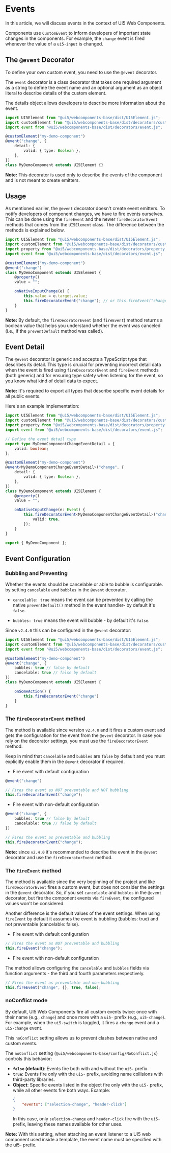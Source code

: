 # Events

In this article, we will discuss events in the context of UI5 Web Components.

Components use `CustomEvent` to inform developers of important state changes in the components. For example, the `change` event is fired whenever the value of a `ui5-input` is changed.

## The `@event` Decorator

To define your own custom event, you need to use the `@event` decorator.

The `event` decorator is a class decorator that takes one required argument as a string to define the event name and an optional argument as an object literal to describe details of the custom element.

The details object allows developers to describe more information about the event.

```ts
import UI5Element from "@ui5/webcomponents-base/dist/UI5Element.js";
import customElement from "@ui5/webcomponents-base/dist/decorators/customElement.js";
import event from "@ui5/webcomponents-base/dist/decorators/event.js";

@customElement("my-demo-component")
@event("change", {
	detail: {
		valid: { type: Boolean },
	},
})
class MyDemoComponent extends UI5Element {}
```

**Note:** This decorator is used only to describe the events of the component and is not meant to create emitters.

## Usage

As mentioned earlier, the `@event` decorator doesn't create event emitters. To notify developers of component changes, we have to fire events ourselves. This can be done using the `fireEvent` and the newer `fireDecoratorEvent` methods that comes from the `UI5Element` class. The difference between the methods is explained below.

```ts
import UI5Element from "@ui5/webcomponents-base/dist/UI5Element.js";
import customElement from "@ui5/webcomponents-base/dist/decorators/customElement.js";
import property from "@ui5/webcomponents-base/dist/decorators/property.js";
import event from "@ui5/webcomponents-base/dist/decorators/event.js";

@customElement("my-demo-component")
@event("change")
class MyDemoComponent extends UI5Element {
    @property()
    value = "";

    onNativeInputChange(e) {
        this.value = e.target.value;
        this.fireDecoratorEvent("change"); // or this.fireEvent("change");
    }
}
```

**Note:** By default, the `fireDecoratorEvent` (and `fireEvent`) method returns a boolean value that helps you understand whether the event was canceled (i.e., if the `preventDefault` method was called).

## Event Detail

The `@event` decorator is generic and accepts a TypeScript type that describes its detail. This type is crucial for preventing incorrect detail data when the event is fired using `fireDecoratorEvent` and `fireEvent` methods (both generic) and for ensuring type safety when listening for the event, so you know what kind of detail data to expect.

**Note:** It's required to export all types that describe specific event details for all public events.

Here's an example implementation:

```typescript
import UI5Element from "@ui5/webcomponents-base/dist/UI5Element.js";
import customElement from "@ui5/webcomponents-base/dist/decorators/customElement.js";
import property from "@ui5/webcomponents-base/dist/decorators/property.js";
import event from "@ui5/webcomponents-base/dist/decorators/event.js";

// Define the event detail type
export type MyDemoComponentChangeEventDetail = {
    valid: boolean;
};

@customElement("my-demo-component")
@event<MyDemoComponentChangeEventDetail>("change", {
    detail: {
        valid: { type: Boolean },
    },
})
class MyDemoComponent extends UI5Element {
    @property()
    value = "";

    onNativeInputChange(e: Event) {
        this.fireDecoratorEvent<MyDemoComponentChangeEventDetail>("change", {
            valid: true,
        });
    }
}

export { MyDemoComponent };
```

## Event Configuration

### Bubbling and Preventing

Whether the events should be cancelable or able to bubble is configurable.
by setting `cancelable` and `bubbles` in the `@event` decorator.

- `cancelable: true` means the event can be prevented by calling the native `preventDefault()` method in the event handler- by default it's `false`.

- `bubbles: true` means the event will bubble - by default it's `false`.

Since `v2.4.0` this can be configured in the `@event` decorator:

```ts
import UI5Element from "@ui5/webcomponents-base/dist/UI5Element.js";
import customElement from "@ui5/webcomponents-base/dist/decorators/customElement.js";
import event from "@ui5/webcomponents-base/dist/decorators/event.js";

@customElement("my-demo-component")
@event("change", {
    bubbles: true // false by default
    cancelable: true // false by default
})
class MyDemoComponent extends UI5Element {

    onSomeAction() {
        this.fireDecoratorEvent("change")
    }
}
```

### The `fireDecoratorEvent` method

The method is available since version `v2.4.0` and it fires a custom event and gets the configuration for the event from the `@event` decorator. In case you rely on the decorator settings, you must use the `fireDecoratorEvent` method.

Keep in mind that `cancelable` and `bubbles` are `false` by default and you must explicitly enable them in the `@event` decorator if required.

- Fire event with default configuration

```ts
@event("change")
```

```ts
// Fires the event as NOT preventable and NOT bubbling
this.fireDecoratorEvent("change");
```

- Fire event with non-default configuration

```ts
@event("change", {
    bubbles: true // false by default
    cancelable: true // false by default
})
```

```ts
// Fires the event as preventable and bubbling
this.fireDecoratorEvent("change");
```

**Note:** since `v2.4.0` it's recommended to describe the event in the `@event` decorator and use the `fireDecoratorEvent` method. 

### The `fireEvent` method

The method is available since the very beginning of the project and like `fireDecoratorEvent` fires a custom event, but does not consider the settings in the `@event` decorator. So, if you set `cancelable` and `bubbles` in the `@event` decorator, but fire the component events via `fireEvent`, the configured values won't be considered.

Another difference is the default values of the event settings. When using `fireEvent` by default it assumes the event is bubbling (bubbles: true) and not preventable (cancelable: false).

- Fire event with default configuration

```ts
// Fires the event as NOT preventable and bubbling
this.fireEvent("change");
```

- Fire event with non-default configuration

The method allows configuring the `cancelable` and `bubbles` fields via function arguments - the third and fourth parameters respectively.

```ts
// Fires the event as preventable and non-bubbling
this.fireEvent("change", {}, true, false);
```

### noConflict mode

By default, UI5 Web Components fire all custom events twice: once with their name (e.g., `change`) and once more with a `ui5-` prefix (e.g., `ui5-change`). For example, when the `ui5-switch` is toggled, it fires a `change` event and a `ui5-change` event.

This `noConflict` setting allows us to prevent clashes between native and custom events.

The `noConflict` setting (`@ui5/webcomponents-base/config/NoConflict.js`) controls this behavior:
- **`false` (default)**: Events fire both with and without the `ui5-` prefix.
- **`true`**: Events fire only with the `ui5-` prefix, avoiding name collisions with third-party libraries.
- **Object**: Specific events listed in the object fire only with the `ui5-` prefix, while all other events fire both ways. Example:
  ```json
  {
      "events": ["selection-change", "header-click"]
  }
  ```
  In this case, only `selection-change` and `header-click` fire with the `ui5-` prefix, leaving these names available for other uses.

**Note:** With this setting, when attaching an event listener to a UI5 web component used inside a template, the event name must be specified with the ui5- prefix.